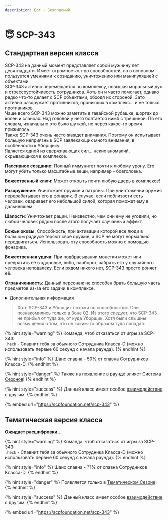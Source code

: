 ```yaml
---
description: Бог - Безопасный
---
```


# 😇 SCP-343

## Стандартная версия класса

SCP-343 на данный момент представляет собой мужчину лет девятнадцати. Имеет огромное кол-во способностей, но в основном пользуется умениями к созиданию, уничтожению или манипуляцией с объектами.\
SCP-343 активно перемещается по комплексу, повышая моральный дух и стрессоустойчивость сотрудников. Хоть он и часто помогает, однако редко что-то делает с SCP объектами, обходя их стороной. Зато активно разоружает противников, проникших в комплекс… и не только противников.\
Чаще всего SCP-343 можно заметить в гавайской рубашке, шортах до колен и сланцах. Над головой у него болтается нимб с трещиной. По его словам, изначально это было шуткой, но через какое-то время прижилось.\
Также SCP-343 очень часто жаждет внимания. Поэтому он испытывает большую неприязнь к SCP завлекающих много внимания, в особенности к Уборщику.\
Является одной из сдерживающих сил… неких аномалий, скрывающихся в комплексе.

**Пассивное создание:** Полный иммунитет почти к любому урону. Его могут убить только масштабные вещи, например - боеголовка.

**Божественный ключ:** Может открыть почти любую дверь в комплексе!

**Разоружение**: Уничтожает оружие и патроны. При уничтожении оружия перерабатывает его в фонарик. В случае, если поблизости есть человек, одаривает его небольшой силой, которая поможет ему в дальнейшем.

**Шалости**: Уничтожает рации. Неизвестно, чем они ему не угодили, но любой человек рядом после этого получает случайный эффект.

**Божьи оковы**: Способность, при активации которой все люди в большом радиусе теряют своё оружие, а SCP не могут нормально передвигаться. Использовать эту способность можно с помощью фонарика.

**Божественная удача**: При подбрасывании монетки может или превратить её в здоровье, либо, наоборот, забрать его у случайного человека неподалёку. Если рядом никого нет, SCP-343 просто роняет её.

**Ограниченность**: Данный персонаж не способен брать большую часть предметов из-за его задачи в комплексе.

<details>

<summary>Дополнительная информация</summary>

* **Класс**: Обучение
* **Уровень доступа**: Божественный Ключ
* **Особое снаряжение**: Фонарик

</details>

> Хоть SCP-343 и Уборщик похожи по способностям. Они познакомились только в Зоне 02. Из этого следует, что SCP-343 не прибыл от туда же, от куда Уборщик. Хотя были слышны возмущения о том, что он каким-то образом туда попадал.

{% hint style="warning" %}
Команда, чтоб отказаться от игры за SCP-343:\
`.heck` - Спавнит тебя за обычного Сотрудника Класса-D (можно использовать первые 60 секунд с начала раунда).
{% endhint %}

{% hint style="info" %}
Шанс спавна - 50% от спавна Сотрудников Класса-D.
{% endhint %}

{% hint style="danger" %}
Также на появление в раунде влияет [Система Сезонов](../../server-systems/seasons-system.md)!
{% endhint %}

{% hint style="success" %}
Данный класс имеет особое [взаимодействие](../interconnection-of-classes.md) с другим.
{% endhint %}

{% embed url="https://scpfoundation.net/scp-343" %}

## Тематическая версия класса

**Ожидает расшифровки...**

{% hint style="warning" %}
Команда, чтоб отказаться от игры за SCP-343:\
`.heck` - Спавнит тебя за обычного Сотрудника Класса-D (можно использовать первые 60 секунд с начала раунда).
{% endhint %}

{% hint style="info" %}
Шанс спавна - ??% от спавна Сотрудников Класса-D.
{% endhint %}

{% hint style="danger" %}
Появляется только в [Тематическом Сезоне](../../server-systems/seasons-system.md)!
{% endhint %}

{% hint style="success" %}
Данный класс имеет особое [взаимодействие](../interconnection-of-classes.md) с другим.
{% endhint %}

{% embed url="https://scpfoundation.net/scp-343" %}
